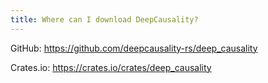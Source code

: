 ```yaml
---
title: Where can I download DeepCausality?
---
```


GitHub: https://github.com/deepcausality-rs/deep_causality

Crates.io: https://crates.io/crates/deep_causality